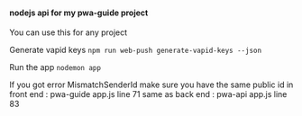 #### nodejs api for my pwa-guide project
You can use this for any project

Generate vapid keys
`npm run web-push generate-vapid-keys --json`

Run the app
`nodemon app`

If you got error MismatchSenderId
make sure you have the same public id in
front end : pwa-guide app.js line 71
same as 
back end : pwa-api app.js line 83
